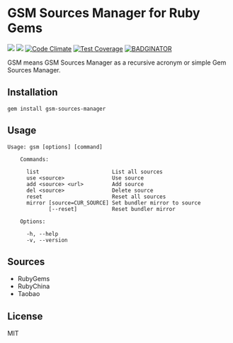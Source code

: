 # GSM Sources Manager for Ruby Gems

![](https://img.shields.io/badge/license-MIT-blue.svg)
[![](https://api.travis-ci.org/crispgm/gsm.svg)](https://travis-ci.org/crispgm/gsm)
[![Code Climate](https://codeclimate.com/github/crispgm/gsm/badges/gpa.svg)](https://codeclimate.com/github/crispgm/gsm)
[![Test Coverage](https://codeclimate.com/github/crispgm/gsm/badges/coverage.svg)](https://codeclimate.com/github/crispgm/gsm/coverage)
[![BADGINATOR](https://badginator.herokuapp.com/crispgm/gsm.svg)](https://github.com/defunctzombie/badginator)

GSM means GSM Sources Manager as a recursive acronym or simple Gem Sources Manager.

## Installation

```
gem install gsm-sources-manager
```

## Usage

```
Usage: gsm [options] [command]

    Commands:

      list                       List all sources
      use <source>               Use source
      add <source> <url>         Add source
      del <source>               Delete source
      reset                      Reset all sources
      mirror [source=CUR_SOURCE] Set bundler mirror to source
             [--reset]           Reset bundler mirror

    Options:

      -h, --help
      -v, --version 
```

## Sources

* RubyGems
* RubyChina
* Taobao

## License

MIT